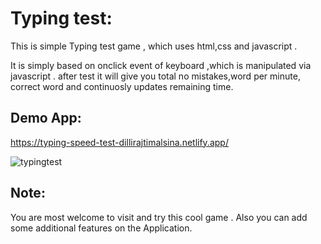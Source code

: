 
# Typing test:
This is simple Typing test game , which uses html,css and javascript .

 It is simply based on onclick event of keyboard ,which is manipulated via javascript . after test it will give you total no mistakes,word per minute, correct word and continuosly updates remaining time. 


## Demo App:

https://typing-speed-test-dillirajtimalsina.netlify.app/

![typingtest](https://user-images.githubusercontent.com/92309333/212311359-4a052bed-a13e-4165-a06b-b916280b7dca.png)

## Note:
You are most welcome to visit and try this cool game . Also you can add some additional features on the Application. 
